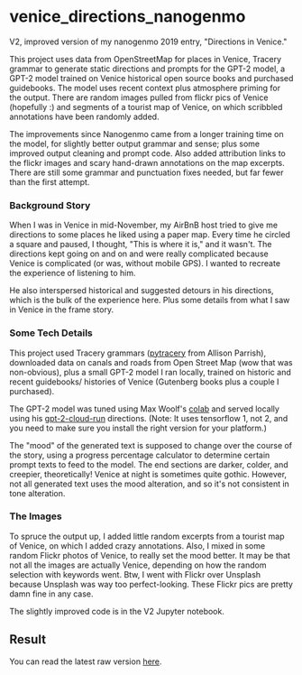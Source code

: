 # venice_directions_nanogenmo

V2, improved version of my nanogenmo 2019 entry, "Directions in Venice." 

This project uses data from OpenStreetMap for places in Venice, Tracery grammar to generate static directions and prompts for the GPT-2 model, a GPT-2 model trained on Venice historical open source books and purchased guidebooks. The model uses recent context plus atmosphere priming for the output.  There are random images pulled from flickr pics of Venice (hopefully :) and segments of a tourist map of Venice, on which scribbled annotations have been randomly added.

The improvements since Nanogenmo came from a longer training time on the model, for slightly better output grammar and sense; plus some improved output cleaning and prompt code.  Also added attribution links to the flickr images and scary hand-drawn annotations on the map excerpts.  There are still some grammar and punctuation fixes needed, but far fewer than the first attempt.


### Background Story

When I was in Venice in mid-November, my AirBnB host tried to give me directions to some places he liked using a paper map.  Every time he circled a square and paused, I thought, "This is where it is," and it wasn't.  The directions kept going on and on and were really complicated because Venice is complicated (or was, without mobile GPS).  I wanted to recreate the experience of listening to him.

He also interspersed historical and suggested detours in his directions, which is the bulk of the experience here.  Plus some details from what I saw in Venice in the frame story.

### Some Tech Details

This project used Tracery grammars ([pytracery](https://github.com/aparrish/pytracery) from Allison Parrish), downloaded data on canals and roads from Open Street Map (wow that was non-obvious), plus a small GPT-2 model I ran locally, trained on historic and recent guidebooks/ histories of Venice (Gutenberg books plus a couple I purchased).

The GPT-2 model was tuned using Max Woolf's [colab](https://colab.research.google.com/drive/1VLG8e7YSEwypxU-noRNhsv5dW4NfTGce#scrollTo=aeXshJM-Cuaf) and served locally using his [gpt-2-cloud-run](https://github.com/minimaxir/gpt-2-cloud-run) directions.  (Note: It uses tensorflow 1, not 2, and you need to make sure you install the right version for your platform.)

The "mood" of the generated text is supposed to change over the course of the story, using a progress percentage calculator to determine certain prompt texts to feed to the model.  The end sections are darker, colder, and creepier, theoretically!  Venice at night is sometimes quite gothic. However, not all generated text uses the mood alteration, and so it's not consistent in tone alteration.


### The Images

To spruce the output up, I added little random excerpts from a tourist map of Venice, on which I added crazy annotations.  Also, I mixed in some random Flickr photos of Venice, to really set the mood better.  It may be that not all the images are actually Venice, depending on how the random selection with keywords went. Btw, I went with Flickr over Unsplash because Unsplash was way too perfect-looking.  These Flickr pics are pretty damn fine in any case. 

The slightly improved code is in the V2 Jupyter notebook.

## Result

You can read the latest raw version [here](raw7/results_raw7.md).